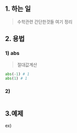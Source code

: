 ## 1. 하는 일
> 수학관련 간단한것들 여기 정리

## 2. 용법
### 1) abs
> 절대값계산
```python
abs(-1) # 1
abs(1) # 1
```

### 2) 
>
```python

```

## 3.예제
>
   ex) 
```python

```